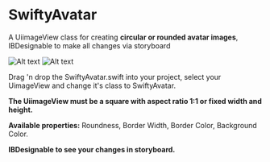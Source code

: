 # SwiftyAvatar
A UiimageView class for creating **circular or rounded avatar images**, IBDesignable to make all changes via storyboard

![Alt text](http://kalai.gr/wp-content/uploads/2016/08/SwiftyAvatar-Before-169x300.png)
![Alt text](http://kalai.gr/wp-content/uploads/2016/08/SwiftyAvatar-After-169x300.png)

Drag 'n drop the SwiftyAvatar.swift into your project, select your UimageView and change it's class to SwiftyAvatar.

**The UiimageView must be a square with aspect ratio 1:1 or fixed width and height.**

**Available properties:** Roundness, Border Width, Border Color, Background Color.

**IBDesignable to see your changes in storyboard.**
